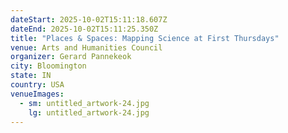 ```yaml
---
dateStart: 2025-10-02T15:11:18.607Z
dateEnd: 2025-10-02T15:11:25.350Z
title: "Places & Spaces: Mapping Science at First Thursdays"
venue: Arts and Humanities Council
organizer: Gerard Pannekeok
city: Bloomington
state: IN
country: USA
venueImages:
  - sm: untitled_artwork-24.jpg
    lg: untitled_artwork-24.jpg
---
```

